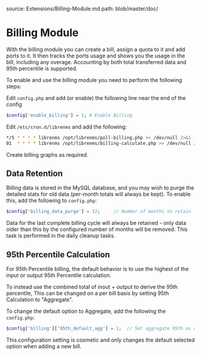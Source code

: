 source: Extensions/Billing-Module.md
path: blob/master/doc/

# Billing Module

With the billing module you can create a bill, assign a quota to it
and add ports to it. It then tracks the ports usage and shows you the
usage in the bill, including any overage.
Accounting by both total transferred data and 95th percentile is supported.

To enable and use the billing module you need to perform the following steps:

Edit `config.php` and add (or enable) the following line near the end of the config

```php
$config['enable_billing'] = 1; # Enable Billing
```

Edit `/etc/cron.d/librenms` and add the following:

```bash
*/5 * * * * librenms /opt/librenms/poll-billing.php >> /dev/null 2>&1
01  * * * * librenms /opt/librenms/billing-calculate.php >> /dev/null 2>&1
```

Create billing graphs as required.

## Data Retention

Billing data is stored in the MySQL database, and you may wish to
purge the detailed stats for old data (per-month totals will always be
kept).  To enable this, add the
following to `config.php`:

```php
$config['billing_data_purge'] = 12;     // Number of months to retain
```

Data for the last complete billing cycle will always be retained -
only data older than this by the configured number of months will be
removed.  This task is performed in the daily cleanup tasks.

## 95th Percentile Calculation

For 95th Percentile billing, the default behavior is to use the
highest of the input or output 95th Percentile calculation.

To instead use the combined total of inout + output to derive the 95th percentile,
This can be changed on a per bill basis by setting 95th Calculation to "Aggregate".

To change the default option to Aggregate,
add the following the `config.php`:

```php
$config['billing']['95th_default_agg'] = 1;  // Set aggregate 95th as default
```

This configuration setting is cosmetic and only changes the default
selected option when adding a new bill.
